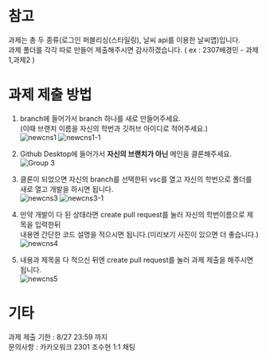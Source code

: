 # 참고
과제는 총 두 종류(로그인 퍼블리싱(스타일링), 날씨 api를 이용한 날씨앱)입니다.<br/>
과제 폴더를 각각 따로 만들어 제출해주시면 감사하겠습니다. ( ex : 2307배경민 - 과제1,과제2 )
# 과제 제출 방법
1. branch에 들어가서 branch 하나를 새로 만들어주세요.
<br/>(이때 브랜치 이름을 자신의 학번과 깃허브 아이디로 적어주세요.)<br/>
![newcns1](https://github.com/2023NewCNSMember/Frontend-Assignment/assets/101560583/f1ad3540-421b-4a59-be16-4774f140eb7d)
![newcns1-1](https://github.com/2023NewCNSMember/Frontend-Assignment/assets/101560583/b77ae2c5-30dd-41f3-87d1-8f44c63f0454)
2. Github Desktop에 들어가서 **자신의 브랜치가 아닌** 메인을 클론해주세요.<br/>
![Group 3](https://github.com/2023NewCNSMember/Frontend-Assignment/assets/101560583/87ca165b-df46-4003-9912-417cbf8dba9b)
3. 클론이 되었으면 자신의 branch를 선택한뒤 vsc를 열고 자신의 학번으로 폴더를 새로 열고 개발을 하시면 됩니다.<br/>
![newcns3](https://github.com/2023NewCNSMember/Frontend-Assignment/assets/101560583/7b93c510-d7cd-4d99-aef6-51cfeb029295)
![newcns3-1](https://github.com/2023NewCNSMember/Frontend-Assignment/assets/101560583/07df326c-5afb-4538-a38f-62ad905854b8)

4. 만약 개발이 다 된 상태라면 create pull request를 눌러 자신의 학번이름으로 제목을 입력한뒤<br/>
   내용엔 간단한 코드 설명을 적으시면 됩니다.(미리보기 사진이 있으면 더 좋습니다.)<br/>
![newcns4](https://github.com/2023NewCNSMember/Frontend-Assignment/assets/101560583/f8ca2e8c-45e2-41ac-bd62-5513d2a9895c)

5. 내용과 제목을 다 적으신 뒤엔 create pull request를 눌러 과제 제출을 해주시면 됩니다.<br/>
![newcns5](https://github.com/2023NewCNSMember/Frontend-Assignment/assets/101560583/3ebc2516-fefa-4bf8-a8a2-d4e639256b1e)

# 기타
과제 제출 기한 : 8/27 23:59 까지<br/>
문의사항 : 카카오워크 2301 조수현 1:1 채팅
